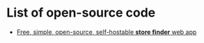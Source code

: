# List of open-source code

* [Free, simple, open-source, self-hostable **store finder** web app](https://github.com/mapzy/mapzy)
